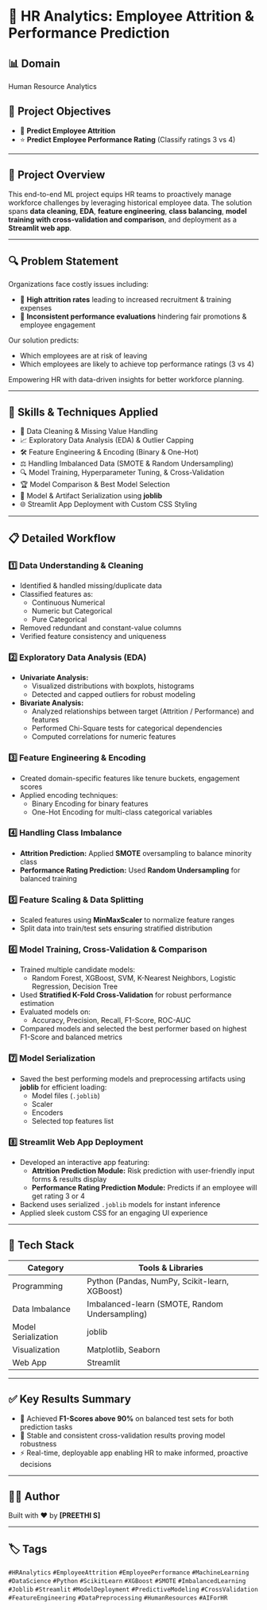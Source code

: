 # 💼 HR Analytics: Employee Attrition & Performance Prediction

## 📊 Domain  
Human Resource Analytics

## 🎯 Project Objectives
- 🚪 **Predict Employee Attrition**  
- ⭐ **Predict Employee Performance Rating** (Classify ratings 3 vs 4)  

---

## 🚀 Project Overview

This end-to-end ML project equips HR teams to proactively manage workforce challenges by leveraging historical employee data. The solution spans **data cleaning**, **EDA**, **feature engineering**, **class balancing**, **model training with cross-validation and comparison**, and deployment as a **Streamlit web app**.

---

## 🔍 Problem Statement

Organizations face costly issues including:

- 🔄 **High attrition rates** leading to increased recruitment & training expenses  
- 🎯 **Inconsistent performance evaluations** hindering fair promotions & employee engagement  

Our solution predicts:

- Which employees are at risk of leaving  
- Which employees are likely to achieve top performance ratings (3 vs 4)  

Empowering HR with data-driven insights for better workforce planning.  

---

## 🧠 Skills & Techniques Applied

- 🧹 Data Cleaning & Missing Value Handling  
- 📈 Exploratory Data Analysis (EDA) & Outlier Capping  
- 🛠 Feature Engineering & Encoding (Binary & One-Hot)  
- ⚖️ Handling Imbalanced Data (SMOTE & Random Undersampling)  
- 🔍 Model Training, Hyperparameter Tuning, & Cross-Validation  
- 🏆 Model Comparison & Best Model Selection  
- 💾 Model & Artifact Serialization using **joblib**  
- 🌐 Streamlit App Deployment with Custom CSS Styling  

---

## 📋 Detailed Workflow

### 1️⃣ Data Understanding & Cleaning  
- Identified & handled missing/duplicate data  
- Classified features as:  
  - Continuous Numerical  
  - Numeric but Categorical  
  - Pure Categorical  
- Removed redundant and constant-value columns  
- Verified feature consistency and uniqueness  

### 2️⃣ Exploratory Data Analysis (EDA)  
- **Univariate Analysis:**  
  - Visualized distributions with boxplots, histograms  
  - Detected and capped outliers for robust modeling  
- **Bivariate Analysis:**  
  - Analyzed relationships between target (Attrition / Performance) and features  
  - Performed Chi-Square tests for categorical dependencies  
  - Computed correlations for numeric features  

### 3️⃣ Feature Engineering & Encoding  
- Created domain-specific features like tenure buckets, engagement scores  
- Applied encoding techniques:  
  - Binary Encoding for binary features  
  - One-Hot Encoding for multi-class categorical variables  

### 4️⃣ Handling Class Imbalance  
- **Attrition Prediction:** Applied **SMOTE** oversampling to balance minority class  
- **Performance Rating Prediction:** Used **Random Undersampling** for balanced training  

### 5️⃣ Feature Scaling & Data Splitting  
- Scaled features using **MinMaxScaler** to normalize feature ranges  
- Split data into train/test sets ensuring stratified distribution  

### 6️⃣ Model Training, Cross-Validation & Comparison  
- Trained multiple candidate models:  
  - Random Forest, XGBoost, SVM, K-Nearest Neighbors, Logistic Regression, Decision Tree  
- Used **Stratified K-Fold Cross-Validation** for robust performance estimation  
- Evaluated models on:  
  - Accuracy, Precision, Recall, F1-Score, ROC-AUC  
- Compared models and selected the best performer based on highest F1-Score and balanced metrics  

### 7️⃣ Model Serialization  
- Saved the best performing models and preprocessing artifacts using **joblib** for efficient loading:  
  - Model files (`.joblib`)  
  - Scaler  
  - Encoders  
  - Selected top features list  

### 8️⃣ Streamlit Web App Deployment  
- Developed an interactive app featuring:  
  - **Attrition Prediction Module:** Risk prediction with user-friendly input forms & results display  
  - **Performance Rating Prediction Module:** Predicts if an employee will get rating 3 or 4  
- Backend uses serialized `.joblib` models for instant inference  
- Applied sleek custom CSS for an engaging UI experience  

---

## 🧰 Tech Stack

| Category           | Tools & Libraries                                   |
|--------------------|----------------------------------------------------|
| Programming        | Python (Pandas, NumPy, Scikit-learn, XGBoost)      |
| Data Imbalance     | Imbalanced-learn (SMOTE, Random Undersampling)      |
| Model Serialization| joblib                                              |
| Visualization      | Matplotlib, Seaborn                                 |
| Web App            | Streamlit                                          |

---

## ✅ Key Results Summary

- 🚀 Achieved **F1-Scores above 90%** on balanced test sets for both prediction tasks  
- 🔄 Stable and consistent cross-validation results proving model robustness  
- ⚡ Real-time, deployable app enabling HR to make informed, proactive decisions  

---

## 🧑‍💻 Author

Built with ❤️ by **[PREETHI S]**

---

## 🏷️ Tags

`#HRAnalytics` `#EmployeeAttrition` `#EmployeePerformance` `#MachineLearning` `#DataScience` `#Python` `#ScikitLearn` `#XGBoost` `#SMOTE` `#ImbalancedLearning` `#Joblib` `#Streamlit` `#ModelDeployment` `#PredictiveModeling` `#CrossValidation` `#FeatureEngineering` `#DataPreprocessing` `#HumanResources` `#AIForHR`


